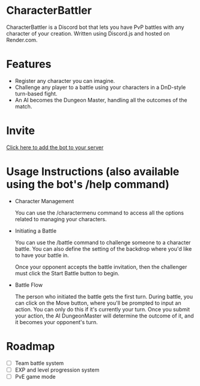 # CharacterBattler
CharacterBattler is a Discord bot that lets you have PvP battles with any character of your creation. Written using Discord.js and hosted on Render.com.

# Features
- Register any character you can imagine.
- Challenge any player to a battle using your characters in a DnD-style turn-based fight.
- An AI becomes the Dungeon Master, handling all the outcomes of the match.

# Invite
[Click here to add the bot to your server](https://discord.com/oauth2/authorize?client_id=1143042347496636426&permissions=51200&integration_type=0&scope=bot+applications.commands)

# Usage Instructions (also available using the bot's /help command)
- Character Management
  
  You can use the /charactermenu command to access all the options related to managing your characters.
- Initiating a Battle
  
  You can use the /battle command to challenge someone to a character battle. You can also define the setting of the backdrop where you'd like to have your battle in.
  
  Once your opponent accepts the battle invitation, then the challenger must click the Start Battle button to begin.
- Battle Flow
  
  The person who initiated the battle gets the first turn. During battle, you can click on the Move button, where you'll be prompted to input an action. You can only do this if it's currently your turn. Once you submit your action, the AI DungeonMaster will determine the outcome of it, and it becomes your opponent's turn.

# Roadmap
- [ ] Team battle system
- [ ] EXP and level progression system
- [ ] PvE game mode
